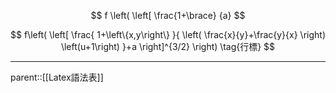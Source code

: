 $$
f
\left(
\left[
\frac{1+\brace}
{a}
$$

$$ f\left( \left[ \frac{ 1+\left\{x,y\right\} }{ \left( \frac{x}{y}+\frac{y}{x} \right) \left(u+1\right) }+a \right]^{3/2} \right) \tag{行標} $$
- - -
parent::[[Latex語法表]]